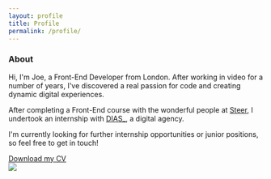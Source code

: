 ```yaml
---
layout: profile
title: Profile
permalink: /profile/
---
```


<div class="clearfix">
  <section class="about">
    <div class="col-sm-7">
      <div class="bio">
        <h3>About</h3>
        <p>Hi, I'm Joe, a Front-End Developer from London. After working in video for a number of years,
          I've discovered a real passion for code and creating dynamic digital experiences.</p>
        <p>After completing a Front-End course with the wonderful people at <a href="https://www.steer.me/courses">Steer</a>,
          I undertook an internship with <a href="http://www.diascreative.com">DIAS_</a>, a digital agency.</p>
        <p>I'm currently looking for further internship opportunities or junior positions, so feel free to get in touch!</p>
      </div>
      <div class="cv">
        <a href="#" target="_blank" class="btn">Download my CV</a>
      </div>
    </div>
    <div class="col-sm-5 special">
      <div class="profile-pic">
        <img src="../img/joe_profile.jpg">
      </div>
    </div>
  </section>
</div>